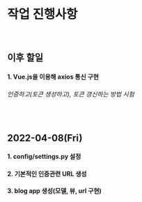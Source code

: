 # 작업 진행사항
<br/>

## 이후 할일
#### 1. Vue.js을 이용해 axios 통신 구현
###### 인증하고(토큰 생성하고), 토큰 갱신하는 방법 시험
<br/>

## 2022-04-08(Fri)
#### 1. config/settings.py 설정
#### 2. 기본적인 인증관련 URL 생성
#### 3. blog app 생성(모델, 뷰, url 구현)
